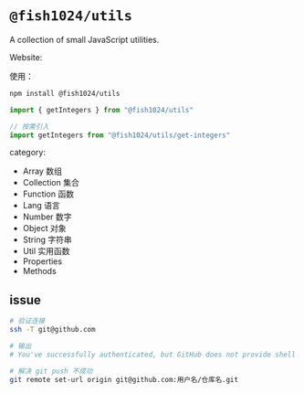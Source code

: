 
# `@fish1024/utils`

A collection of small JavaScript utilities.

Website:

使用：

```bash
npm install @fish1024/utils

```

```ts
import { getIntegers } from "@fish1024/utils"

// 按需引入
import getIntegers from "@fish1024/utils/get-integers"
```


category:
- Array 数组
- Collection 集合
- Function 函数
- Lang 语言
- Number 数字
- Object 对象
- String 字符串
- Util 实用函数
- Properties
- Methods

## issue

```sh
# 验证连接
ssh -T git@github.com

# 输出
# You've successfully authenticated, but GitHub does not provide shell access.

# 解决 git push 不成功
git remote set-url origin git@github.com:用户名/仓库名.git
```
